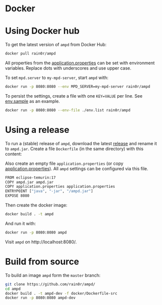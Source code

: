 # Docker

# Using Docker hub

To get the latest version of `ampd` from Docker Hub:

```sh
docker pull rain0r/ampd
```

All properties from
the [application.properties](https://github.com/rain0r/ampd/blob/master/src/main/resources/application.properties) can
be set with environment variables. Replace dots with underscores and use upper case.

To set `mpd.server` to `my-mpd-server`, start `ampd` with:

```sh
docker run -p 8080:8080 --env MPD_SERVER=my-mpd-server rain0r/ampd
```

To persist the settings, create a file with one `KEY=VALUE` per line.
See [env.sample](https://github.com/rain0r/ampd/blob/master/docker/env.template) as an example.

```sh
docker run -p 8080:8080 --env-file ./env.list rain0r/ampd
```

# Using a release

To run a (stable) release of `ampd`, download the latest [release](https://github.com/rain0r/ampd/releases) and rename
it to `ampd.jar`.
Create a file `Dockerfile` (in the same directory) with this content:

Also create an empty file `application.properties` (or
copy [application.properties](https://github.com/rain0r/ampd/blob/master/src/main/resources/application.properties)).
All `ampd` settings can be configured via this file.

```sh
FROM eclipse-temurin:17
COPY ampd.jar ampd.jar
COPY application.properties application.properties
ENTRYPOINT ["java", "-jar", "/ampd.jar"]
EXPOSE 8080
```

Then create the docker image:

```sh
docker build . -t ampd
```

And run it with:

```sh
docker run -p 8080:8080 ampd
```

Visit `ampd` on http://localhost:8080/.

# Build from source

To build an image `ampd` form the `master` branch:

```sh
git clone https://github.com/rain0r/ampd/
cd ampd
docker build . -t ampd-dev -f docker/Dockerfile-src
docker run -p 8080:8080 ampd-dev
```

